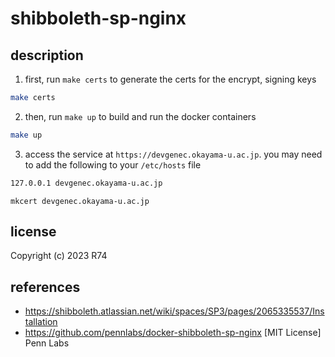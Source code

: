 # shibboleth-sp-nginx

## description

1. first, run `make certs` to generate the certs for the encrypt, signing keys
```bash
make certs
```

2. then, run `make up` to build and run the docker containers
```bash
make up
```

3. access the service at `https://devgenec.okayama-u.ac.jp`. you may need to add the following to your `/etc/hosts` file
```bash
127.0.0.1 devgenec.okayama-u.ac.jp
```
```
mkcert devgenec.okayama-u.ac.jp
```

## license
Copyright (c) 2023 R74


## references
- https://shibboleth.atlassian.net/wiki/spaces/SP3/pages/2065335537/Installation
- https://github.com/pennlabs/docker-shibboleth-sp-nginx [MIT License] Penn Labs